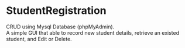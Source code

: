 # StudentRegistration
CRUD using Mysql Database (phpMyAdmin).  
A simple GUI that able to record new student details, retrieve an existed student, and Edit or Delete.
